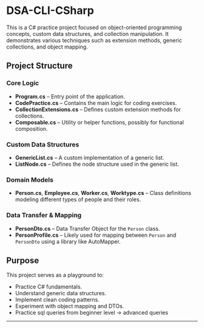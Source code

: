 # DSA-CLI-CSharp

This is a C# practice project focused on object-oriented programming concepts, custom data structures, and collection manipulation. It demonstrates various techniques such as extension methods, generic collections, and object mapping.

## Project Structure

### Core Logic
- **Program.cs** – Entry point of the application.
- **CodePractice.cs** – Contains the main logic for coding exercises.
- **CollectionExtensions.cs** – Defines custom extension methods for collections.
- **Composable.cs** – Utility or helper functions, possibly for functional composition.

### Custom Data Structures
- **GenericList.cs** – A custom implementation of a generic list.
- **ListNode.cs** – Defines the node structure used in the generic list.

### Domain Models
- **Person.cs**, **Employee.cs**, **Worker.cs**, **Worktype.cs** – Class definitions modeling different types of people and their roles.

### Data Transfer & Mapping
- **PersonDto.cs** – Data Transfer Object for the `Person` class.
- **PersonProfile.cs** – Likely used for mapping between `Person` and `PersonDto` using a library like AutoMapper.

## Purpose

This project serves as a playground to:
- Practice C# fundamentals.
- Understand generic data structures.
- Implement clean coding patterns.
- Experiment with object mapping and DTOs.
- Practice sql queries from beginner level -> advanced queries
---

